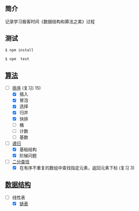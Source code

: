 ## 简介

记录学习极客时间《数据结构和算法之美》过程

## 测试

```sh
$ npm install

$ npm  test
```

## [算法](./algorithm)

- [ ] [排序](./algorithm/排序) (复习) 15)
  - [x] 插入
  - [x] 冒泡
  - [x] 选择
  - [x] 归并
  - [x] 快排
  - [ ] 桶
  - [ ] 计数
  - [ ] 基数
- [ ] [递归](./algorithm/递归)
  - [x] 基础结构
  - [x] 阶梯问题
- [ ] [二分查找](./algorithm/二分查找)
  - [x] 在有序不重复的数组中查找指定元素，返回元素下标 (复习 3)

## [数据结构](./dataStructure)

- [ ] 线性表
  - [x] [链表](./dataStructure/线性表/链表)
